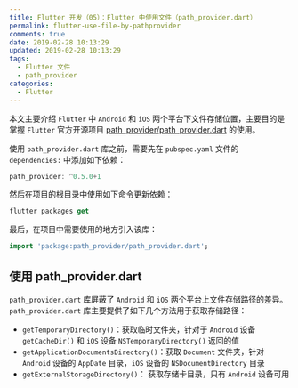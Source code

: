 ```yaml
---
title: Flutter 开发（05）：Flutter 中使用文件（path_provider.dart）
permalink: flutter-use-file-by-pathprovider
comments: true
date: 2019-02-28 10:13:29
updated: 2019-02-28 10:13:29
tags:
  - Flutter 文件
  - path_provider
categories:
  - Flutter
---
```


本文主要介绍 `Flutter` 中 `Android` 和 `iOS` 两个平台下文件存储位置，主要目的是掌握 `Flutter` 官方开源项目 [path_provider/path_provider.dart](https://github.com/flutter/plugins/tree/master/packages/path_provider) 的使用。

使用 `path_provider.dart` 库之前，需要先在 `pubspec.yaml` 文件的 `dependencies:` 中添加如下依赖：

```dart
path_provider: ^0.5.0+1
```

然后在项目的根目录中使用如下命令更新依赖：

```dart
flutter packages get
```

最后，在项目中需要使用的地方引入该库：

```dart
import 'package:path_provider/path_provider.dart';
```

## 使用 path_provider.dart

`path_provider.dart` 库屏蔽了 `Android` 和 `iOS` 两个平台上文件存储路径的差异。`path_provider.dart` 库主要提供了如下几个方法用于获取存储路径：

* `getTemporaryDirectory()`：获取临时文件夹，针对于 `Android` 设备 `getCacheDir()` 和 `iOS` 设备 `NSTemporaryDirectory()` 返回的值
* `getApplicationDocumentsDirectory()`：获取 `Document` 文件夹，针对 `Android` 设备的 `AppDate` 目录，`iOS` 设备的 `NSDocumentDirectory` 目录
* `getExternalStorageDirectory()`： 获取存储卡目录，只有 `Android` 设备可用
